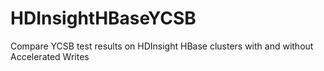 # HDInsightHBaseYCSB
Compare YCSB test results on HDInsight HBase clusters with and without Accelerated Writes 



<!--stackedit_data:
eyJoaXN0b3J5IjpbLTE2NDIxNzU2OTRdfQ==
-->